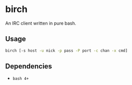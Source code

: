 # birch

An IRC client written in pure bash.


## Usage

```sh
birch [-s host -u nick -p pass -P port -c chan -x cmd]
```

## Dependencies

- `bash 4+`
